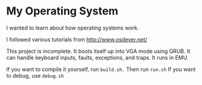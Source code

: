 # My Operating System

I wanted to learn about how operating systems work. 

I followed various tutorials from http://www.osdever.net/

This project is incomplete. It boots itself up into VGA mode using GRUB. It can handle keyboard inputs, faults, exceptions, and traps. It runs in EMU. 

If you want to compile it yourself, run `build.sh.`
Then run `run.sh`
If you want to debug, use `debug.sh`
